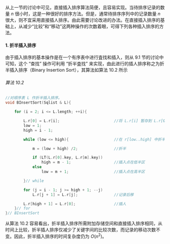 
从上一节的讨论中可见，直接插入排序算法简便，且容易实现。当待排序记录的数量 $n$ 很小时，这是一种很好的排序方法。但是，通常待排序序列中的记录数量 $n$ 很大，则不宜采用直接插人排序。由此需要讨论改进的办法。在直接插入排序的基础上，从减少“比较”和“移动”这两种操作的次数着眼，可得下列各种插入排序的方法。

#### 1. 折半插入排序

由于插入排序的基本操作是在一个有序表中进行査找和插入，则从 9.1 节的讨论中可知，这个 “查找” 操作可利用 “折半査找” 来实现，由此进行的插人排序称之为折半插入排序（Binary Insertion Sort），其算法如算法 10.2 所示

###### 算法 10.2

```cpp
//对顺序表 L 作折半插入排序。
void BInsertSort(Sqlist & L){

    for (i = 2; i <= L.length; ++i){

        L.r[0] = L.r[i];                        //将 L.r[i] 暂存到 L.r[0]
        low = 1; 
        high = i - 1;

        while (low <= high){                    //在 r[low..high] 中折半查找有序插入的位置

            m = (low + high) /2;                //折半

            if (LT(L.r[0].key, L.r[m].key)) 
                high = m - 1;                   //插入点在低半区
            else
                low = m + 1;                    //插入点在高半区

        }// while

        for (j = i - 1; j >= high + 1; --j)
            L.r[j + 1] = L.r[j];                //记录后移

        L.r[high + 1] = L.r[0];                 //插人
    }// for
}// BInsertSort
```

从算法 10.2 容易看出，折半插入排序所需附加存储空间和直接插入排序相同，从时间上比较，折半插人排序仅减少了关键字间的比较次数，而记录的移动次数不变。因此，折半插入排序的时间复杂度仍为 $O(n^2)$。
